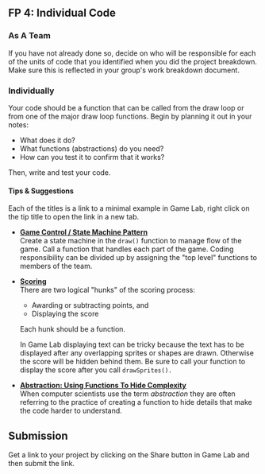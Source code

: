 
[//]: # (<p><iframe src="https://douglasurner.github.io/GDP1/units/4/U4L04-individual-code/" width="100%" height="666px"></iframe></p>)

## FP 4: Individual Code

### As A Team

If you have not already done so, decide on who will be responsible for each of the units of code that you identified when you did the project breakdown. Make sure this is reflected in your group's work breakdown document.

### Individually

Your code should be a function that can be called from the draw loop or from one of the major draw loop functions. Begin by planning it out in your notes:

* What does it do?
* What functions (abstractions) do you need?
* How can you test it to confirm that it works?

Then, write and test your code.

#### Tips & Suggestions

Each of the titles is a link to a minimal example in Game Lab, right click on the tip title to open the link in a new tab.

* **[Game Control / State Machine Pattern](https://studio.code.org/projects/gamelab/VwtePC2g_haoBfb7Z2D91MBKNE9xDeseLD_nDwvpCIA)**  
Create a state machine in the  ``draw()`` function to manage flow of the game. Call a function that handles each part of the game. Coding responsibility can be divided up by assigning the "top level" functions to members of the team.

* **[Scoring](https://studio.code.org/projects/gamelab/9HMW0-xOHzGla5kDf1paIDAS008QL-_tW36Xb9SS0sc)**  
There are two logical "hunks" of the scoring process:

  * Awarding or subtracting points, and
  * Displaying the score

  Each hunk should be a function.

  In Game Lab displaying text can be tricky because the text has to be displayed after any overlapping sprites or shapes are drawn. Otherwise the score will be hidden behind them. Be sure to call your function to display the score after you call ``drawSprites().``
  
* **[Abstraction: Using Functions To Hide Complexity]()**  
When computer scientists use the term *abstraction* they are often referring to the practice of creating a function to hide details that make the code harder to understand.

## Submission

Get a link to your project by clicking on the Share button in Game Lab and then submit the link.
